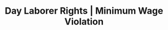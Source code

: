 ---
title: Day Laborer Rights | Minimum Wage Violation
layout: entitlement
name: Day Laborer
experience: "I did not get paid above $7.25 for work I performed"
right: wage-rights

entitlement:
  - header: You have the right to be paid above $7.25 for work you performed.
  - description: You have the right to be paid at least the federal minimum wage ($7.25) for all hours worked regardless of whether you are paid by the hour, the day, or at a piece rate. Some state laws provide greater employee protections; employers must comply with both.

actions:
  - { header: "File a complaint to return your lost wages.", description: "You have a right to claim your lost wages by filing a complaint with the Wage and Hour Division at DOL.", id: "whd-claim", cta: "File a Claim" }

---